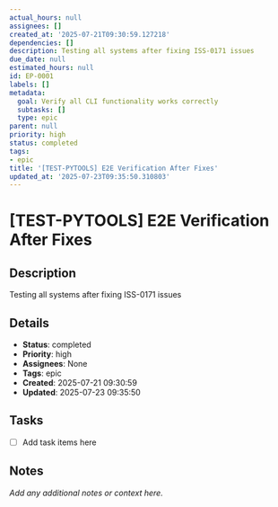 ```yaml
---
actual_hours: null
assignees: []
created_at: '2025-07-21T09:30:59.127218'
dependencies: []
description: Testing all systems after fixing ISS-0171 issues
due_date: null
estimated_hours: null
id: EP-0001
labels: []
metadata:
  goal: Verify all CLI functionality works correctly
  subtasks: []
  type: epic
parent: null
priority: high
status: completed
tags:
- epic
title: '[TEST-PYTOOLS] E2E Verification After Fixes'
updated_at: '2025-07-23T09:35:50.310803'
---
```


# [TEST-PYTOOLS] E2E Verification After Fixes

## Description
Testing all systems after fixing ISS-0171 issues

## Details
- **Status**: completed
- **Priority**: high
- **Assignees**: None
- **Tags**: epic
- **Created**: 2025-07-21 09:30:59
- **Updated**: 2025-07-23 09:35:50

## Tasks
- [ ] Add task items here

## Notes
_Add any additional notes or context here._
